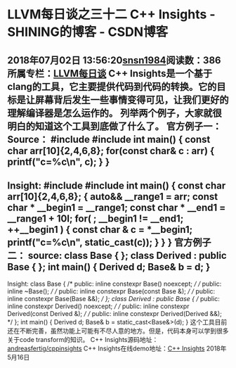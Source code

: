 # LLVM每日谈之三十二 C++ Insights - SHINING的博客 - CSDN博客
2018年07月02日 13:56:20[snsn1984](https://me.csdn.net/snsn1984)阅读数：386
所属专栏：[LLVM每日谈](https://blog.csdn.net/column/details/llvm-study.html)
C++ Insights是一个基于clang的工具，它主要提供代码到代码的转换。它的目标是让屏幕背后发生一些事情变得可见，让我们更好的理解编译器是怎么运作的。
列举两个例子，大家就很明白的知道这个工具到底做了什么了。
官方例子一：
Source：
#include <cstdio>
#include <vector>
int main()
{
const char arr[10]{2,4,6,8};
for(const char& c : arr)
{
printf("c=%c\n", c);
}
}
----------------------------------
Insight:
#include <cstdio>
#include <vector>
int main()
{
const char arr[10]{2,4,6,8};
{
auto&& __range1 = arr;
const char * __begin1 = __range1;
const char * __end1 = __range1 + 10l;
for( ; __begin1 != __end1; ++__begin1 )
{
const char & c = *__begin1;
printf("c=%c\n", static_cast<int>(c));
}
}
}
官方例子二：
source:
class Base {
};
class Derived : public Base {
};
int main() {
Derived d;
Base& b = d;
}
-------------------------------------------
Insight:
class Base {
/* public: inline constexpr Base() noexcept; */
/* public: inline ~Base(); */
/* public: inline constexpr Base(const Base &); */
/* public: inline constexpr Base(Base &&); */
};
class Derived : public Base {
/* public: inline constexpr Derived() noexcept; */
/* public: inline constexpr Derived(const Derived &); */
/* public: inline constexpr Derived(Derived &&); */
};
int main() {
Derived d;
Base& b = static_cast<Base&>(d);
}
这个工具目前还在不断完善，虽然功能上可能有不尽人意的地方。但是，代码本身可以学到很多关于code transform的知识。
C++ Insights源码地址：[andreasfertig/cppinsights](https://github.com/andreasfertig/cppinsights)
C++ Insights在线demo地址：[C++ Insights](https://cppinsights.io/)
2018年5月16日

